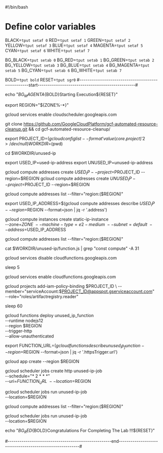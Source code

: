 #!/bin/bash
# Define color variables

BLACK=`tput setaf 0`
RED=`tput setaf 1`
GREEN=`tput setaf 2`
YELLOW=`tput setaf 3`
BLUE=`tput setaf 4`
MAGENTA=`tput setaf 5`
CYAN=`tput setaf 6`
WHITE=`tput setaf 7`

BG_BLACK=`tput setab 0`
BG_RED=`tput setab 1`
BG_GREEN=`tput setab 2`
BG_YELLOW=`tput setab 3`
BG_BLUE=`tput setab 4`
BG_MAGENTA=`tput setab 5`
BG_CYAN=`tput setab 6`
BG_WHITE=`tput setab 7`

BOLD=`tput bold`
RESET=`tput sgr0`
#----------------------------------------------------start--------------------------------------------------#

echo "${BG_MAGENTA}${BOLD}Starting Execution${RESET}"

export REGION="${ZONE%-*}"

gcloud services enable cloudscheduler.googleapis.com

git clone https://github.com/GoogleCloudPlatform/gcf-automated-resource-cleanup.git && cd gcf-automated-resource-cleanup/

export PROJECT_ID=$(gcloud config list --format 'value(core.project)' 2>/dev/null)
WORKDIR=$(pwd)

cd $WORKDIR/unused-ip

export USED_IP=used-ip-address
export UNUSED_IP=unused-ip-address

gcloud compute addresses create $USED_IP --project=$PROJECT_ID --region=$REGION
gcloud compute addresses create $UNUSED_IP --project=$PROJECT_ID --region=$REGION

gcloud compute addresses list --filter="region:($REGION)"

export USED_IP_ADDRESS=$(gcloud compute addresses describe $USED_IP --region=$REGION --format=json | jq -r '.address')

gcloud compute instances create static-ip-instance \
--zone=$ZONE \
--machine-type=e2-medium \
--subnet=default \
--address=$USED_IP_ADDRESS

gcloud compute addresses list --filter="region:($REGION)"

cat $WORKDIR/unused-ip/function.js | grep "const compute" -A 31

gcloud services disable cloudfunctions.googleapis.com

sleep 5

gcloud services enable cloudfunctions.googleapis.com

gcloud projects add-iam-policy-binding $PROJECT_ID \
--member="serviceAccount:$PROJECT_ID@appspot.gserviceaccount.com" \
--role="roles/artifactregistry.reader"

sleep 60

gcloud functions deploy unused_ip_function \
    --runtime nodejs12 \
    --region $REGION \
    --trigger-http \
    --allow-unauthenticated

export FUNCTION_URL=$(gcloud functions describe unused_ip_function --region=$REGION --format=json | jq -r '.httpsTrigger.url')

gcloud app create --region $REGION

gcloud scheduler jobs create http unused-ip-job \
--schedule="* 2 * * *" \
--uri=$FUNCTION_URL \
--location=$REGION

gcloud scheduler jobs run unused-ip-job \
--location=$REGION

gcloud compute addresses list --filter="region:($REGION)"

gcloud scheduler jobs run unused-ip-job \
--location=$REGION

echo "${BG_RED}${BOLD}Congratulations For Completing The Lab !!!${RESET}"

#-----------------------------------------------------end----------------------------------------------------------#
